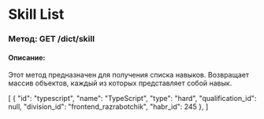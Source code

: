 # Skill List

### Метод: GET /dict/skill
#### Описание:
Этот метод предназначен для получения списка навыков. Возвращает массив объектов, каждый из которых представляет собой навык.

<api-endpoint openapi-path="../openapi.json" endpoint="/dict/skill" method="get">
<response type="200">
<sample>
[
  {
    "id": "typescript",
    "name": "TypeScript",
    "type": "hard",
    "qualification_id": null,
    "division_id": "frontend_razrabotchik",
    "habr_id": 245
  },
]
</sample>
</response>
</api-endpoint>